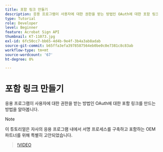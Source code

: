 ```yaml
---
title: 포함 링크 만들기
description: 응용 프로그램이 사용자에 대한 권한을 받는 방법인 OAuth에 대한 포함 링크를 만드는 방법을 알아봅니다
type: Tutorial
role: Developer
level: Beginner
feature: Acrobat Sign API
thumbnail: KT-11073.jpg
exl-id: 6fc50cc7-bb65-4d4b-9e4f-3b4a3ab8adab
source-git-commit: b65ffa3efa3978587564eb0be0c0e7381c8c83ab
workflow-type: tm+mt
source-wordcount: '67'
ht-degree: 0%

---
```


# 포함 링크 만들기

응용 프로그램이 사용자에 대한 권한을 받는 방법인 OAuth에 대한 포함 링크를 만드는 방법을 알아봅니다.

>[!NOTE]
>
>이 튜토리얼은 자사의 응용 프로그램 내에서 서명 프로세스를 구축하고 포함하는 OEM 파트너를 위해 특별히 고안되었습니다.

>[!VIDEO](https://video.tv.adobe.com/v/347349?hidetitle=true)

